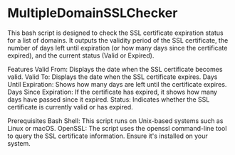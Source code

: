 # MultipleDomainSSLChecker
This bash script is designed to check the SSL certificate expiration status for a list of domains. It outputs the validity period of the SSL certificate, the number of days left until expiration (or how many days since the certificate expired), and the current status (Valid or Expired).

Features
Valid From: Displays the date when the SSL certificate becomes valid.
Valid To: Displays the date when the SSL certificate expires.
Days Until Expiration: Shows how many days are left until the certificate expires.
Days Since Expiration: If the certificate has expired, it shows how many days have passed since it expired.
Status: Indicates whether the SSL certificate is currently valid or has expired.

Prerequisites
Bash Shell: This script runs on Unix-based systems such as Linux or macOS.
OpenSSL: The script uses the openssl command-line tool to query the SSL certificate information. Ensure it's installed on your system.


